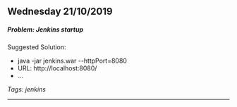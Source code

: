## Wednesday 21/10/2019
##### Problem: Jenkins startup
Suggested Solution:
* java -jar jenkins.war --httpPort=8080
* URL: http://localhost:8080/
* ...

*Tags: jenkins*

---
